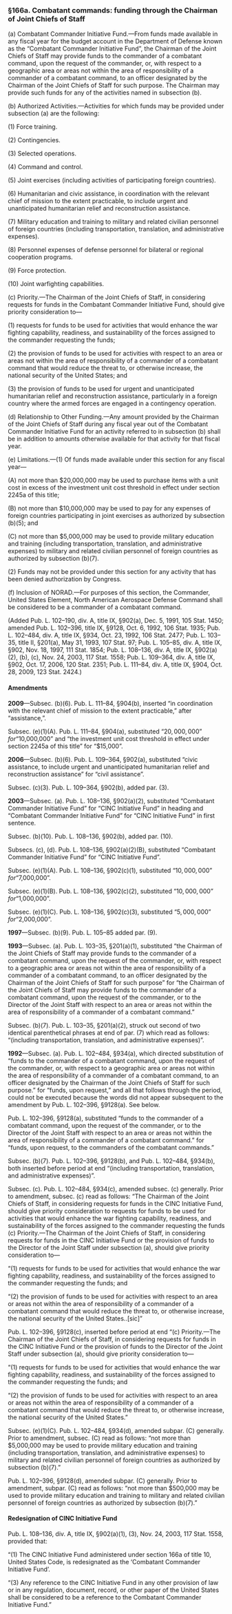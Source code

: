 ### §166a. Combatant commands: funding through the Chairman of Joint Chiefs of Staff ###

(a) Combatant Commander Initiative Fund.—From funds made available in any fiscal year for the budget account in the Department of Defense known as the “Combatant Commander Initiative Fund”, the Chairman of the Joint Chiefs of Staff may provide funds to the commander of a combatant command, upon the request of the commander, or, with respect to a geographic area or areas not within the area of responsibility of a commander of a combatant command, to an officer designated by the Chairman of the Joint Chiefs of Staff for such purpose. The Chairman may provide such funds for any of the activities named in subsection (b).

(b) Authorized Activities.—Activities for which funds may be provided under subsection (a) are the following:

(1) Force training.

(2) Contingencies.

(3) Selected operations.

(4) Command and control.

(5) Joint exercises (including activities of participating foreign countries).

(6) Humanitarian and civic assistance, in coordination with the relevant chief of mission to the extent practicable, to include urgent and unanticipated humanitarian relief and reconstruction assistance.

(7) Military education and training to military and related civilian personnel of foreign countries (including transportation, translation, and administrative expenses).

(8) Personnel expenses of defense personnel for bilateral or regional cooperation programs.

(9) Force protection.

(10) Joint warfighting capabilities.

(c) Priority.—The Chairman of the Joint Chiefs of Staff, in considering requests for funds in the Combatant Commander Initiative Fund, should give priority consideration to—

(1) requests for funds to be used for activities that would enhance the war fighting capability, readiness, and sustainability of the forces assigned to the commander requesting the funds;

(2) the provision of funds to be used for activities with respect to an area or areas not within the area of responsibility of a commander of a combatant command that would reduce the threat to, or otherwise increase, the national security of the United States; and

(3) the provision of funds to be used for urgent and unanticipated humanitarian relief and reconstruction assistance, particularly in a foreign country where the armed forces are engaged in a contingency operation.

(d) Relationship to Other Funding.—Any amount provided by the Chairman of the Joint Chiefs of Staff during any fiscal year out of the Combatant Commander Initiative Fund for an activity referred to in subsection (b) shall be in addition to amounts otherwise available for that activity for that fiscal year.

(e) Limitations.—(1) Of funds made available under this section for any fiscal year—

(A) not more than $20,000,000 may be used to purchase items with a unit cost in excess of the investment unit cost threshold in effect under section 2245a of this title;

(B) not more than $10,000,000 may be used to pay for any expenses of foreign countries participating in joint exercises as authorized by subsection (b)(5); and

(C) not more than $5,000,000 may be used to provide military education and training (including transportation, translation, and administrative expenses) to military and related civilian personnel of foreign countries as authorized by subsection (b)(7).

(2) Funds may not be provided under this section for any activity that has been denied authorization by Congress.

(f) Inclusion of NORAD.—For purposes of this section, the Commander, United States Element, North American Aerospace Defense Command shall be considered to be a commander of a combatant command.

(Added Pub. L. 102–190, div. A, title IX, §902(a), Dec. 5, 1991, 105 Stat. 1450; amended Pub. L. 102–396, title IX, §9128, Oct. 6, 1992, 106 Stat. 1935; Pub. L. 102–484, div. A, title IX, §934, Oct. 23, 1992, 106 Stat. 2477; Pub. L. 103–35, title II, §201(a), May 31, 1993, 107 Stat. 97; Pub. L. 105–85, div. A, title IX, §902, Nov. 18, 1997, 111 Stat. 1854; Pub. L. 108–136, div. A, title IX, §902(a)(2), (b), (c), Nov. 24, 2003, 117 Stat. 1558; Pub. L. 109–364, div. A, title IX, §902, Oct. 17, 2006, 120 Stat. 2351; Pub. L. 111–84, div. A, title IX, §904, Oct. 28, 2009, 123 Stat. 2424.)

#### Amendments ####

**2009**—Subsec. (b)(6). Pub. L. 111–84, §904(b), inserted “in coordination with the relevant chief of mission to the extent practicable,” after “assistance,”.

Subsec. (e)(1)(A). Pub. L. 111–84, §904(a), substituted “$20,000,000” for “$10,000,000” and “the investment unit cost threshold in effect under section 2245a of this title” for “$15,000”.

**2006**—Subsec. (b)(6). Pub. L. 109–364, §902(a), substituted “civic assistance, to include urgent and unanticipated humanitarian relief and reconstruction assistance” for “civil assistance”.

Subsec. (c)(3). Pub. L. 109–364, §902(b), added par. (3).

**2003**—Subsec. (a). Pub. L. 108–136, §902(a)(2), substituted “Combatant Commander Initiative Fund” for “CINC Initiative Fund” in heading and “Combatant Commander Initiative Fund” for “CINC Initiative Fund” in first sentence.

Subsec. (b)(10). Pub. L. 108–136, §902(b), added par. (10).

Subsecs. (c), (d). Pub. L. 108–136, §902(a)(2)(B), substituted “Combatant Commander Initiative Fund” for “CINC Initiative Fund”.

Subsec. (e)(1)(A). Pub. L. 108–136, §902(c)(1), substituted “$10,000,000” for “$7,000,000”.

Subsec. (e)(1)(B). Pub. L. 108–136, §902(c)(2), substituted “$10,000,000” for “$1,000,000”.

Subsec. (e)(1)(C). Pub. L. 108–136, §902(c)(3), substituted “$5,000,000” for “$2,000,000”.

**1997**—Subsec. (b)(9). Pub. L. 105–85 added par. (9).

**1993**—Subsec. (a). Pub. L. 103–35, §201(a)(1), substituted “the Chairman of the Joint Chiefs of Staff may provide funds to the commander of a combatant command, upon the request of the commander, or, with respect to a geographic area or areas not within the area of responsibility of a commander of a combatant command, to an officer designated by the Chairman of the Joint Chiefs of Staff for such purpose” for “the Chairman of the Joint Chiefs of Staff may provide funds to the commander of a combatant command, upon the request of the commander, or to the Director of the Joint Staff with respect to an area or areas not within the area of responsibility of a commander of a combatant command.”

Subsec. (b)(7). Pub. L. 103–35, §201(a)(2), struck out second of two identical parenthetical phrases at end of par. (7) which read as follows: “(including transportation, translation, and administrative expenses)”.

**1992**—Subsec. (a). Pub. L. 102–484, §934(a), which directed substitution of “funds to the commander of a combatant command, upon the request of the commander, or, with respect to a geographic area or areas not within the area of responsibility of a commander of a combatant command, to an officer designated by the Chairman of the Joint Chiefs of Staff for such purpose.” for “funds, upon request,” and all that follows through the period, could not be executed because the words did not appear subsequent to the amendment by Pub. L. 102–396, §9128(a). See below.

Pub. L. 102–396, §9128(a), substituted “funds to the commander of a combatant command, upon the request of the commander, or to the Director of the Joint Staff with respect to an area or areas not within the area of responsibility of a commander of a combatant command.” for “funds, upon request, to the commanders of the combatant commands.”

Subsec. (b)(7). Pub. L. 102–396, §9128(b), and Pub. L. 102–484, §934(b), both inserted before period at end “(including transportation, translation, and administrative expenses)”.

Subsec. (c). Pub. L. 102–484, §934(c), amended subsec. (c) generally. Prior to amendment, subsec. (c) read as follows: “The Chairman of the Joint Chiefs of Staff, in considering requests for funds in the CINC Initiative Fund, should give priority consideration to requests for funds to be used for activities that would enhance the war fighting capability, readiness, and sustainability of the forces assigned to the commander requesting the funds (c) Priority.—The Chairman of the Joint Chiefs of Staff, in considering requests for funds in the CINC Initiative Fund or the provision of funds to the Director of the Joint Staff under subsection (a), should give priority consideration to—

“(1) requests for funds to be used for activities that would enhance the war fighting capability, readiness, and sustainability of the forces assigned to the commander requesting the funds; and

“(2) the provision of funds to be used for activities with respect to an area or areas not within the area of responsibility of a commander of a combatant command that would reduce the threat to, or otherwise increase, the national security of the United States..[sic]”

Pub. L. 102–396, §9128(c), inserted before period at end “(c) Priority.—The Chairman of the Joint Chiefs of Staff, in considering requests for funds in the CINC Initiative Fund or the provision of funds to the Director of the Joint Staff under subsection (a), should give priority consideration to—

“(1) requests for funds to be used for activities that would enhance the war fighting capability, readiness, and sustainability of the forces assigned to the commander requesting the funds; and

“(2) the provision of funds to be used for activities with respect to an area or areas not within the area of responsibility of a commander of a combatant command that would reduce the threat to, or otherwise increase, the national security of the United States.”

Subsec. (e)(1)(C). Pub. L. 102–484, §934(d), amended subpar. (C) generally. Prior to amendment, subsec. (C) read as follows: “not more than $5,000,000 may be used to provide military education and training (including transportation, translation, and administrative expenses) to military and related civilian personnel of foreign countries as authorized by subsection (b)(7).”

Pub. L. 102–396, §9128(d), amended subpar. (C) generally. Prior to amendment, subpar. (C) read as follows: “not more than $500,000 may be used to provide military education and training to military and related civilian personnel of foreign countries as authorized by subsection (b)(7).”

#### Redesignation of CINC Initiative Fund ####

Pub. L. 108–136, div. A, title IX, §902(a)(1), (3), Nov. 24, 2003, 117 Stat. 1558, provided that:

“(1) The CINC Initiative Fund administered under section 166a of title 10, United States Code, is redesignated as the ‘Combatant Commander Initiative Fund’.

“(3) Any reference to the CINC Initiative Fund in any other provision of law or in any regulation, document, record, or other paper of the United States shall be considered to be a reference to the Combatant Commander Initiative Fund.”